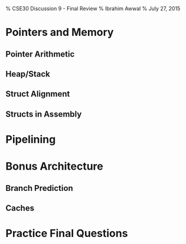 % CSE30 Discussion 9 - Final Review
% Ibrahim Awwal
% July 27, 2015

# Pointers and Memory

## Pointer Arithmetic

## Heap/Stack

## Struct Alignment

## Structs in Assembly

# Pipelining

# Bonus Architecture

## Branch Prediction

## Caches

# Practice Final Questions
